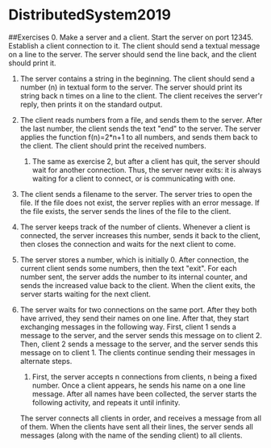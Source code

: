 # DistributedSystem2019
##Exercises
0.  Make a server and a client.
    Start the server on port 12345.
    Establish a client connection to it.
    The client should send a textual message on a line to the server.
    The server should send the line back, and the client should print it.

1.  The server contains a string in the beginning.
    The client should send a number (n) in textual form to the server.
    The server should print its string back n times on a line to the client.
    The client receives the server'r reply, then prints it on the standard output.

2.  The client reads numbers from a file, and sends them to the server.
    After the last number, the client sends the text "end" to the server.
    The server applies the function f(n)=2*n+1 to all numbers,
    and sends them back to the client.
    The client should print the received numbers.

    1. The same as exercise 2, but after a client has quit,
        the server should wait for another connection.
        Thus, the server never exits: it is always waiting for a client to connect,
        or is communicating with one.

3.  The client sends a filename to the server.
    The server tries to open the file.
    If the file does not exist, the server replies with an error message.
    If the file exists, the server sends the lines of the file to the client.

4.  The server keeps track of the number of clients.
    Whenever a client is connected, the server increases this number,
    sends it back to the client,
    then closes the connection and waits for the next client to come.

5.  The server stores a number, which is initially 0.
    After connection, the current client sends some numbers, then the text "exit".
    For each number sent, the server adds the number to its internal counter,
    and sends the increased value back to the client.
    When the client exits, the server starts waiting for the next client.

6.  The server waits for two connections on the same port.
    After they both have arrived, they send their names on one line.
    After that, they start exchanging messages in the following way.
    First, client 1 sends a message to the server, and the server sends this message on to client 2.
    Then, client 2 sends a message to the server, and the server sends this message on to client 1.
    The clients continue sending their messages in alternate steps.

    1. First, the server accepts n connections from clients, n being a fixed number.
       Once a client appears, he sends his name on a one line message.
       After all names have been collected, the server starts the following activity,
       and repeats it until infinity.

    The server connects all clients in order, and receives a message from all of them.
    When the clients have sent all their lines,
    the server sends all messages (along with the name of the sending client) to all clients.
